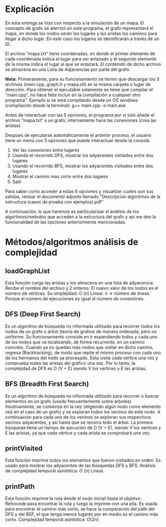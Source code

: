 # Explicación

En esta entrega se hizo con respecto a la simulación de un mapa. El concepto de grafo se aterrizó en este programa, el grafo representará el mapa, en donde los nodos serán los lugares y las arístas los caminos para llegar a dicho lugar. En este caso los lugares se identificarán a través de un ID.

El archivo “mapa.txt” tiene coordenadas, en donde el primer elemento de cada coordenada indica el lugar para ser enlazado y el segundo elemento de la misma indica el lugar al que se enlazará. El contenido de dicho archivo se almacena en una Lista de Adjacencias por parte del grafo.

**Nota:** Primeramente, para su funcionamiento se tienen que descargar los 3 archivos (main.cpp, graph.h y mapa.stl) en la misma carpeta o lugar de dirección. Para obtener el ejecutable solamente se tiene que compilar el "main.cpp", no hace falta incluir en la compilación a cualquier otro programa". Ejemplo si se está compilando desde un OS windows (compilación desde la terminal): g++ main.cpp -o main.exe

Antes de interactuar con las 5 opciones, el programa por si solo añade el archivo “mapa.txt” a un grafo, internamente hace las conexiones (crea las aristas). 

Despues de ejecutarse automáticamente el anterior proceso, el usuario tiene un menú con 5 opciones que puede interactuar desde la consola:

1. Ver las conexiones entre lugares
2. Usando el recorrido DFS, mostrar los adyacentes visitados entre dos lugares
3. Usando el recorrido BFS, mostrar los adyacentes visitados entre dos lugares
4. Mostrar el camino mas corto entre dos lugares
5. Salir

Para saber como acceder a estas 6 opciones y visualizar cuales son sus salidas, revisar el documento adjunto llamado "Descripcion algoritmos de la estructura (casos de prueba con ejemplos).pdf"

A continuación, lo que haremos es particularizar el análisis de los algoritmos/metodos que acceden a la estructura del grafo y así me den la funcionalidad de las opciones anteriormente mencionadas.

# Métodos/algoritmos análisis de complejidad

## loadGraphList

Esta función carga las arístas y los almacena en una lista de adyacencia. Recibe el nombre del archivo y 2 enteros. El nuevo valor de los nodos es el número de vértices. Su omplejidad: O (n) Lineal. n -> número de líneas. Porque el número de ejecuciones es igual al número de conexiónes.

## DFS (Deep First Search)

Es un algoritmo de búsqueda no informada utilizado para recorrer todos los nodos de un grafo o árbol (teoría de grafos) de manera ordenada, pero no uniforme. Su funcionamiento consiste en ir expandiendo todos y cada uno de los nodos que va localizando, de forma recurrente, en un camino concreto. Cuando ya no quedan más nodos que visitar en dicho camino, regresa (Backtracking), de modo que repite el mismo proceso con cada uno de los hermanos del nodo ya procesado. Esta visita cada vértice una vez y comprueba todas las arístas del gráfico una vez. Por lo tanto, la complejidad de DFS es O (V + E) siendo V los vertices y E las arístas.

## BFS (Breadth First Search)

Es un algoritmo de búsqueda no informada utilizado para recorrer o buscar elementos en un grafo (usado frecuentemente sobre árboles). Intuitivamente, se comienza en la raíz (eligiendo algún nodo como elemento raíz en el caso de un grafo) y se exploran todos los vecinos de este nodo. A continuación para cada uno de los vecinos se exploran sus respectivos vecinos adyacentes, y así hasta que se recorra todo el árbol. La primera búsqueda tiene un tiempo de ejecución de O (V + E), siendo V los vertices y E las arístas, ya que cada vértice y cada arista se comprobará una vez.

## printVisited

Esta función imprime todos los elementos que fueron visitados en orden. Es usado para mostrar los adyacentes de las búsquedas DFS y BFS. Análisis de complejidad temporál asintótica: O (n) Lineal.

## printPath

Esta función imprime la ruta desde el nodo inicial hasta el objetivo. Retrocede para encontrar la ruta y luego la imprime con una pila. Es usada para encontrar el camino más corto, se hace la comparación del path del DFS y del BSF, el que tenga menos lugares por en medio es el camino más corto. Complejidad temporál asintótica: O(2n).
